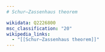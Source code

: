```yaml
---
# Schur–Zassenhaus theorem

wikidata: Q2226800
msc_classification: "20"
wikipedia_links:
  - "[[Schur–Zassenhaus theorem]]"
---
```

